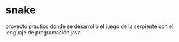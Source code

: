 # snake
proyecto practico donde se desarrollo el juego de la serpiente con el lenguaje de programación java
